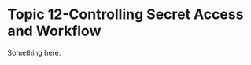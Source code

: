 [title]: # (Topic 12-Controlling Secret Access and Workflow)
[tags]: # (XXX)
[priority]: # (812)
# Topic 12-Controlling Secret Access and Workflow
Something here.
